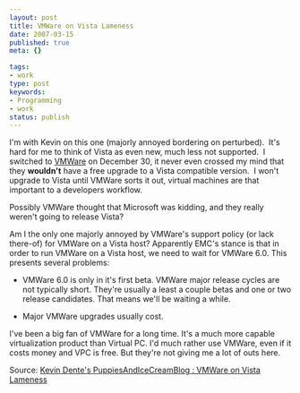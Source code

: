 ```yaml
---
layout: post
title: VMWare on Vista Lameness
date: 2007-03-15
published: true
meta: {}

tags:
- work
type: post
keywords:
- Programming
- work
status: publish
---
```



I'm with Kevin on this one (majorly annoyed bordering on perturbed).  It's hard for me to think of Vista as even new, much less not supported.  I switched to [VMWare](http://www.vmware.com/products/ws/) on December 30, it never even crossed my mind that they **wouldn't** have a free upgrade to a Vista compatible version.  I won't upgrade to Vista until VMWare sorts it out, virtual machines are that important to a developers workflow. 



Possibly VMWare thought that Microsoft was kidding, and they really weren't going to release Vista?

 <!-- blockquote  -->

Am I the only one majorly annoyed by VMWare's support policy (or lack there-of) for VMWare on a Vista host? Apparently EMC's stance is that in order to run VMWare on a Vista host, we need to wait for VMWare 6.0. This presents several problems:

 - VMWare 6.0 is only in it's first beta. VMWare major release cycles are not typically short. They're usually a least a couple betas and one or two release candidates. That means we'll be waiting a while.

- Major VMWare upgrades usually cost.



I've been a big fan of VMWare for a long time. It's a much more capable virtualization product than Virtual PC. I'd much rather use VMWare, even if it costs money and VPC is free. But they're not giving me a lot of outs here.

<!-- endblockquote  -->

Source: [Kevin Dente's PuppiesAndIceCreamBlog : VMWare on Vista Lameness](http://weblogs.asp.net/kdente/archive/2007/03/14/vmware-on-vista-lameness.aspx)

